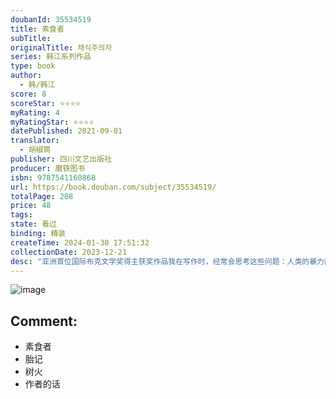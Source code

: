```yaml
---
doubanId: 35534519
title: 素食者
subTitle: 
originalTitle: 채식주의자
series: 韩江系列作品
type: book
author: 
  - 韩/韩江
score: 8
scoreStar: ⭐⭐⭐⭐
myRating: 4
myRatingStar: ⭐⭐⭐⭐
datePublished: 2021-09-01
translator: 
  - 胡椒筒
publisher: 四川文艺出版社
producer: 磨铁图书
isbn: 9787541160868
url: https://book.douban.com/subject/35534519/
totalPage: 208
price: 48
tags: 
state: 看过
binding: 精装
createTime: 2024-01-30 17:51:32
collectionDate: 2023-12-21
desc: "亚洲首位国际布克文学奖得主获奖作品我在写作时，经常会思考这些问题：人类的暴力能达到什么程度；如何界定理智和疯狂；我们能在多大程度上理解别人。我希望《素食者》可以回答我的这些问题。我想通过《素食者》刻画一个誓死不愿加入人类群体的女性。——韩江在国家布克文学奖颁奖礼上的 致辞编辑推荐：1亚洲唯一布克国际 文学奖获奖作品连续击败两位诺贝尔文学奖得主帕慕克和大江健三郎代表作《我脑袋里的怪东西》、《水死》，阎连科《四书》、“那不勒斯四部曲”终曲《失踪的孩子》等154本全球热门佳作赢得桂冠同时，这也是布克国际历史上第一次颁奖给单本书（之前都是颁给作者终生成就）2 享誉全球的现象级杰作，锐利如刀锋，把整个人类社会推上靶场。荣膺韩国最高文学奖李箱文学奖、全球售出43个国家和地区版权，累计销量突破600万册。《时代周刊》、《华尔街日报》、《经济学人》、...(展开全部)亚洲首位国际布克文学奖得主获奖作品我在写作时，经常会思考这些问题：人类的暴力能达到什么程度；如何界定理智和疯狂；我们能在多大程度上理解别人。我希望《素食者》可以回答我的这些问题。我想通过《素食者》刻画一个誓死不愿加入人类群体的女性。——韩江在国家布克文学奖颁奖礼上的 致辞编辑推荐：1亚洲唯一布克国际 文学奖获奖作品连续击败两位诺贝尔文学奖得主帕慕克和大江健三郎代表作《我脑袋里的怪东西》、《水死》，阎连科《四书》、“那不勒斯四部曲”终曲《失踪的孩子》等154本全球热门佳作赢得桂冠同时，这也是布克国际历史上第一次颁奖给单本书（之前都是颁给作者终生成就）2 享誉全球的现象级杰作，锐利如刀锋，把整个人类社会推上靶场。荣膺韩国最高文学奖李箱文学奖、全球售出43个国家和地区版权，累计销量突破600万册。《时代周刊》、《华尔街日报》、《经济学人》、《出版人周刊》等60家媒体年度图书。3 韩国最具国际声誉作家代表作！诺贝尔文学奖热门候选作为韩国文坛的中坚力量，韩江极有可能成为韩国当代作家斩获诺贝尔文学奖的重要人选。——诺贝尔文学奖得主、法国文坛领军人勒克莱齐奥像《素食者》这样精彩描写性与疯狂的杰作，理应获得巨大的成功。——布克文学奖得主、当代英国文坛最具影响力的作家伊恩·麦克尤恩4与《三体》并列选入十年十佳2019年美国权威杂志《连线》将《素食者》选入10年来10本最佳类型小说之列，同时入选的还有诺贝尔文学奖得主石黑一雄的《被掩埋的巨人》和刘慈欣的《三体》。5 女性写作巅峰之作入选《纽约时报》21世纪15本重塑我们思想和写作的女性写作杰作书单6 借阅人数超过《82年的金智英》韩国国立中央图书馆于2017年1月至2021年4月针对全国845个图书馆的借阅数据进行了分析。结果显示，《解忧杂货店》成为20-29岁人群最爱图书。继《解忧杂货店》之后，《素食者 》超过话题图书 《82年生的金智英》夺得韩国原创文学借阅第一名，文学总借阅率第二名。7韩国总统文在寅、BTS防弹少年团团长金南俊、red velvet金艺彬、GOT7朴珍荣、大势演员林秀晶真诚推荐8改编电影入围圣丹斯电影节评审团大奖-世界电影单元-最佳剧情片为了逃避来自丈夫、家庭、社会和人群的暴力，她决定变成一棵树在英惠的丈夫郑先生的眼中，“病”前的英惠，是个再普通不过的女子：不高不矮的个头、不长不短的头发，相貌平平，着装一般，温顺、平淡、文静。正如他所希望的那样，英惠完美地扮演了平凡妻子的角色——料理家务，伺候丈夫，就像千千万万的传统妇女一样。然而，一场噩梦之后，妻子却突然开始拒绝吃肉，拒绝为家人准备荤菜，甚至到最后，她开始拒绝自己的“人类”身份，把自己当成了一株植物，一株只需要阳光和水，谢绝任何食物和交流的植物。而随着她被动的反叛以越来越极端和可怕的形式表现出来，丑闻、虐待和疏远开始让她螺旋进入她的幻想空间。在精神和身体的完全蜕变中，她现在危险的努力将使英惠——不可能的、狂喜的、悲剧性的——远离她曾经为人所知的自我。《素食者》以一种抒情却又撕裂的风格，将柔情和恐怖微妙地融为一体。揭示出强烈反抗对女主人公和她身边所有人的冲击。这本凝练、精美而又令人不安的书将长久萦绕于人心，甚至潜入读者的梦中。——国际布克文学奖主席博伊德·唐金作为韩国文坛的中坚力量，韩江极有可能成为韩国当代作家斩获诺贝尔文学奖的重要人选。——诺贝尔文学奖得主、法国文坛领军人勒克莱齐奥像《素食者》这样精彩描写性与疯狂的杰作，理应获得巨大的成功。——布克文学奖得主、当代英国文坛最具影响力的作家伊恩·麦克尤恩这部小说里那种近乎于变态的诱惑，恰恰源自字里行间的画面诗意。它们暴力又情色，彷彿恶梦。读这本书的过程仿佛置身于充满了奇花异草的房间，浓浓的香味会扼住你的喉咙、让你睁大眼睛、震惊不已。——荷兰《阿姆斯特丹人杂志》翻开这本书那你就准备好被切成薄片，被涂上颜色，被拍打，被爱抚，被撕成碎片，被震惊，摇摇欲坠吧！——美国小说家阿米莉亚·格雷韩江 한강1970年生，毕业于延世大学国文系，现任韩国艺术大学文艺创作系教授，当代韩国文坛最具国际影响力的作家之一。她曾先后荣获《首尔新闻报》年度春季文学奖，韩国小说文学奖，今日青年艺术家奖，东里文学奖、李箱文学奖、万海文学奖等。其作品从更为根源的层面上回望生活的 悲苦和创伤，笔墨执著地袒护伤痕，充满探索的力量。2016年5月16号,布克国际文学奖在伦敦揭晓。韩江凭借小说《素食者》击败诺贝尔文学奖得主奥尔罕·帕慕克新作《我脑袋里的怪东西》，诺贝尔文学奖得主大江健三郎晚年代表作《水死》，以及阎连科职业生涯最满意作品《四书》，畅销书“那不勒斯四部曲”终曲《失踪的孩子》等154本名作最终成为该奖项历史上第一位亚洲作家。2017年，她获得了有“意大利诺贝尔文学奖”之称的马拉帕蒂文学奖。2018年，她凭借作品《白》再次入围布克国际文学奖短名单，并且创纪录的...(展开全部)韩江 한강1970年生，毕业于延世大学国文系，现任韩国艺术大学文艺创作系教授，当代韩国文坛最具国际影响力的作家之一。她曾先后荣获《首尔新闻报》年度春季文学奖，韩国小说文学奖，今日青年艺术家奖，东里文学奖、李箱文学奖、万海文学奖等。其作品从更为根源的层面上回望生活的 悲苦和创伤，笔墨执著地袒护伤痕，充满探索的力量。2016年5月16号,布克国际文学奖在伦敦揭晓。韩江凭借小说《素食者》击败诺贝尔文学奖得主奥尔罕·帕慕克新作《我脑袋里的怪东西》，诺贝尔文学奖得主大江健三郎晚年代表作《水死》，以及阎连科职业生涯最满意作品《四书》，畅销书“那不勒斯四部曲”终曲《失踪的孩子》等154本名作最终成为该奖项历史上第一位亚洲作家。2017年，她获得了有“意大利诺贝尔文学奖”之称的马拉帕蒂文学奖。2018年，她凭借作品《白》再次入围布克国际文学奖短名单，并且创纪录的在同一年凭借《少年来了》入围国际都柏林文学奖短名单。2019年美国权威杂志《连线》将《素食者》选入10年来10本最佳类型小说之列，同时入选的还有诺贝尔文学奖得主石黑一雄的《被掩埋的巨人》和刘慈欣的《三体》。韩国国立中央图书馆于2017年1月至2020年4月针对全国845个图书馆的借阅数据进行了分析。结果显示，韩江的《素食者》超过《82年的金智英》等话题图书，借阅率仅次于《解忧杂货铺》。"
---
```


![image](assets/s33956462.jpg)

Comment: 
---



  - 素食者
  - 胎记
  - 树火
  - 作者的话
